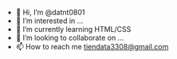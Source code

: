 - 👋 Hi, I’m @datnt0801
- 👀 I’m interested in ...
- 🌱 I’m currently learning HTML/CSS
- 💞️ I’m looking to collaborate on ...
- 📫 How to reach me tiendata3308@gmail.com

<!---
datnt0801/datnt0801 is a ✨ special ✨ repository because its `README.md` (this file) appears on your GitHub profile.
You can click the Preview link to take a look at your changes.
--->
